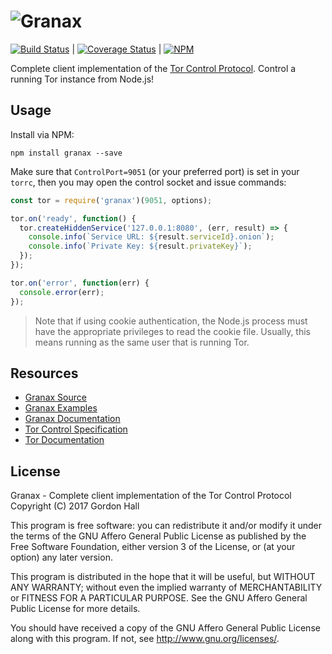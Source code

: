 ![Granax](https://nodei.co/npm/granax.png?downloads=true)
=========================================================

[![Build Status](https://img.shields.io/travis/bookchin/granax/master.svg?style=flat-square)](https://travis-ci.org/bookchin/granax) | 
[![Coverage Status](https://img.shields.io/coveralls/bookchin/granax.svg?style=flat-square)](https://coveralls.io/r/bookchin/granax) | 
[![NPM](https://img.shields.io/npm/v/granax.svg?style=flat-square)](https://www.npmjs.com/package/granax)

Complete client implementation of the [Tor Control Protocol](https://gitweb.torproject.org/torspec.git/plain/control-spec.txt). 
Control a running Tor instance from Node.js!

Usage
-----

Install via NPM:

```
npm install granax --save
```

Make sure that `ControlPort=9051` (or your preferred port) is set in your 
`torrc`, then you may open the control socket and issue commands:

```js
const tor = require('granax')(9051, options);

tor.on('ready', function() {
  tor.createHiddenService('127.0.0.1:8080', (err, result) => {
    console.info(`Service URL: ${result.serviceId}.onion`);
    console.info(`Private Key: ${result.privateKey}`);
  });
});

tor.on('error', function(err) {
  console.error(err);
});
```

> Note that if using cookie authentication, the Node.js process must have the 
> appropriate privileges to read the cookie file. Usually, this means running 
> as the same user that is running Tor.

Resources
---------

* [Granax Source](https://github.com/bookchin/granax)
* [Granax Examples](https://github.com/bookchin/granax/tree/master/examples)
* [Granax Documentation](http://bookch.in/granax)
* [Tor Control Specification](https://gitweb.torproject.org/torspec.git/plain/control-spec.txt)
* [Tor Documentation](https://www.torproject.org/docs/documentation.html.en)

License
-------

Granax - Complete client implementation of the Tor Control Protocol  
Copyright (C) 2017 Gordon Hall

This program is free software: you can redistribute it and/or modify
it under the terms of the GNU Affero General Public License as published
by the Free Software Foundation, either version 3 of the License, or
(at your option) any later version.

This program is distributed in the hope that it will be useful,
but WITHOUT ANY WARRANTY; without even the implied warranty of
MERCHANTABILITY or FITNESS FOR A PARTICULAR PURPOSE.  See the
GNU Affero General Public License for more details.

You should have received a copy of the GNU Affero General Public License
along with this program.  If not, see <http://www.gnu.org/licenses/>.


